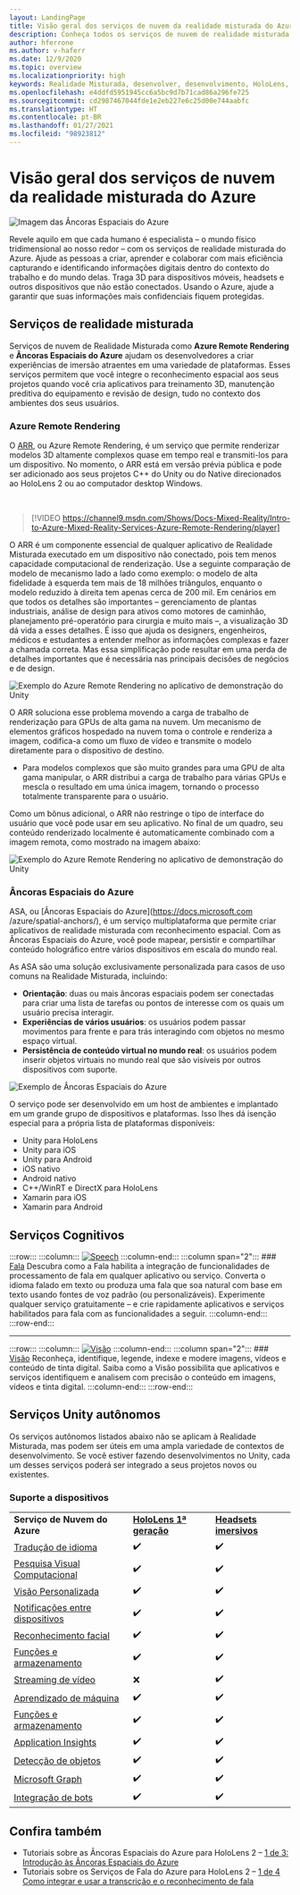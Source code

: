 ```yaml
---
layout: LandingPage
title: Visão geral dos serviços de nuvem da realidade misturada do Azure
description: Conheça todos os serviços de nuvem de realidade misturada do Azure que você pode integrar aos seus aplicativos Unity ou Unreal.
author: hferrone
ms.author: v-haferr
ms.date: 12/9/2020
ms.topic: overview
ms.localizationpriority: high
keywords: Realidade Misturada, desenvolver, desenvolvimento, HoloLens, serviços de nuvem, Azure, remote rendering, âncoras espaciais, serviços cognitivos, cognição, unity, machine learning, tradução de fala, pesquisa visual computacional, Microsoft Graph
ms.openlocfilehash: e4ddfd5951945cc6a5bc9d7b71cad86a296fe725
ms.sourcegitcommit: cd2987467044fde1e2eb227e6c25d00e744aabfc
ms.translationtype: HT
ms.contentlocale: pt-BR
ms.lasthandoff: 01/27/2021
ms.locfileid: "98923812"
---
```

# <a name="azure-mixed-reality-cloud-services-overview"></a>Visão geral dos serviços de nuvem da realidade misturada do Azure

![ Imagem das Âncoras Espaciais do Azure](../design/images/AzureSpatialAnchors.jpg)

Revele aquilo em que cada humano é especialista – o mundo físico tridimensional ao nosso redor – com os serviços de realidade misturada do Azure. Ajude as pessoas a criar, aprender e colaborar com mais eficiência capturando e identificando informações digitais dentro do contexto do trabalho e do mundo delas. Traga 3D para dispositivos móveis, headsets e outros dispositivos que não estão conectados. Usando o Azure, ajude a garantir que suas informações mais confidenciais fiquem protegidas.

## <a name="mixed-reality-services"></a>Serviços de realidade misturada

Serviços de nuvem de Realidade Misturada como **Azure Remote Rendering** e **Âncoras Espaciais do Azure** ajudam os desenvolvedores a criar experiências de imersão atraentes em uma variedade de plataformas. Esses serviços permitem que você integre o reconhecimento espacial aos seus projetos quando você cria aplicativos para treinamento 3D, manutenção preditiva do equipamento e revisão de design, tudo no contexto dos ambientes dos seus usuários.

### <a name="azure-remote-rendering"></a>Azure Remote Rendering

O [ARR](https://docs.microsoft.com/azure/remote-rendering/), ou Azure Remote Rendering, é um serviço que permite renderizar modelos 3D altamente complexos quase em tempo real e transmiti-los para um dispositivo. No momento, o ARR está em versão prévia pública e pode ser adicionado aos seus projetos C++ do Unity ou do Native direcionados ao HoloLens 2 ou ao computador desktop Windows.

<br>

> [!VIDEO https://channel9.msdn.com/Shows/Docs-Mixed-Reality/Intro-to-Azure-Mixed-Reality-Services-Azure-Remote-Rendering/player]

O ARR é um componente essencial de qualquer aplicativo de Realidade Misturada executado em um dispositivo não conectado, pois tem menos capacidade computacional de renderização. Use a seguinte comparação de modelo de mecanismo lado a lado como exemplo: o modelo de alta fidelidade à esquerda tem mais de 18 milhões triângulos, enquanto o modelo reduzido à direita tem apenas cerca de 200 mil. Em cenários em que todos os detalhes são importantes – gerenciamento de plantas industriais, análise de design para ativos como motores de caminhão, planejamento pré-operatório para cirurgia e muito mais –, a visualização 3D dá vida a esses detalhes. É isso que ajuda os designers, engenheiros, médicos e estudantes a entender melhor as informações complexas e fazer a chamada correta. Mas essa simplificação pode resultar em uma perda de detalhes importantes que é necessária nas principais decisões de negócios e de design.

![Exemplo do Azure Remote Rendering no aplicativo de demonstração do Unity](images/arr-engine.png)

O ARR soluciona esse problema movendo a carga de trabalho de renderização para GPUs de alta gama na nuvem. Um mecanismo de elementos gráficos hospedado na nuvem toma o controle e renderiza a imagem, codifica-a como um fluxo de vídeo e transmite o modelo diretamente para o dispositivo de destino. 

* Para modelos complexos que são muito grandes para uma GPU de alta gama manipular, o ARR distribui a carga de trabalho para várias GPUs e mescla o resultado em uma única imagem, tornando o processo totalmente transparente para o usuário. 

Como um bônus adicional, o ARR não restringe o tipo de interface do usuário que você pode usar em seu aplicativo. No final de um quadro, seu conteúdo renderizado localmente é automaticamente combinado com a imagem remota, como mostrado na imagem abaixo:

![Exemplo do Azure Remote Rendering no aplicativo de demonstração do Unity](images/showcase-app.png)

### <a name="azure-spatial-anchors"></a>Âncoras Espaciais do Azure

ASA, ou [Âncoras Espaciais do Azure](https://docs.microsoft.com /azure/spatial-anchors/), é um serviço multiplataforma que permite criar aplicativos de realidade misturada com reconhecimento espacial. Com as Âncoras Espaciais do Azure, você pode mapear, persistir e compartilhar conteúdo holográfico entre vários dispositivos em escala do mundo real. 

As ASA são uma solução exclusivamente personalizada para casos de uso comuns na Realidade Misturada, incluindo:
* **Orientação**: duas ou mais âncoras espaciais podem ser conectadas para criar uma lista de tarefas ou pontos de interesse com os quais um usuário precisa interagir.
* **Experiências de vários usuários**: os usuários podem passar movimentos para frente e para trás interagindo com objetos no mesmo espaço virtual.
* **Persistência de conteúdo virtual no mundo real**: os usuários podem inserir objetos virtuais no mundo real que são visíveis por outros dispositivos com suporte.

![Exemplo de Âncoras Espaciais do Azure](images/persistence.gif)

O serviço pode ser desenvolvido em um host de ambientes e implantado em um grande grupo de dispositivos e plataformas. Isso lhes dá isenção especial para a própria lista de plataformas disponíveis:
* Unity para HoloLens
* Unity para iOS
* Unity para Android
* iOS nativo
* Android nativo
* C++/WinRT e DirectX para HoloLens
* Xamarin para iOS
* Xamarin para Android

## <a name="cognitive-services"></a>Serviços Cognitivos

:::row:::
    :::column:::
       [![Speech](../whats-new/images/speech.jpg)](/azure/cognitive-services/speech-service/)
    :::column-end:::
    :::column span="2":::
        ### <a name="speech"></a>[Fala](/azure/cognitive-services/speech-service/)
        Descubra como a Fala habilita a integração de funcionalidades de processamento de fala em qualquer aplicativo ou serviço. Converta o idioma falado em texto ou produza uma fala que soa natural com base em texto usando fontes de voz padrão (ou personalizáveis). Experimente qualquer serviço gratuitamente – e crie rapidamente aplicativos e serviços habilitados para fala com as funcionalidades a seguir.
    :::column-end:::
:::row-end:::

---

:::row:::
    :::column:::
       [![Visão](../whats-new/images/vision.jpg)](/azure/cognitive-services/computer-vision/)
    :::column-end:::
    :::column span="2":::
        ### <a name="vision"></a>[Visão](/azure/cognitive-services/computer-vision/)
        Reconheça, identifique, legende, indexe e modere imagens, vídeos e conteúdo de tinta digital. Saiba como a Visão possibilita que aplicativos e serviços identifiquem e analisem com precisão o conteúdo em imagens, vídeos e tinta digital.
    :::column-end:::
:::row-end:::


## <a name="standalone-unity-services"></a>Serviços Unity autônomos

Os serviços autônomos listados abaixo não se aplicam à Realidade Misturada, mas podem ser úteis em uma ampla variedade de contextos de desenvolvimento. Se você estiver fazendo desenvolvimentos no Unity, cada um desses serviços poderá ser integrado a seus projetos novos ou existentes.

### <a name="device-support"></a>Suporte a dispositivos
<table>
    <tr>
        <td><strong>Serviço de Nuvem do Azure</strong></td>
        <td><a href="/hololens/hololens1-hardware"><strong>HoloLens 1ª geração</strong></a></td>
        <td><a href="../discover/immersive-headset-hardware-details.md"><strong>Headsets imersivos</strong></a></td>
    </tr>
     <tr>
        <td><a href="unity/tutorials/mr-azure-301.md">Tradução de idioma</a></td>
        <td>✔️</td>
        <td>✔️</td>
    </tr>
    <tr>
        <td><a href="unity/tutorials/mr-azure-302.md">Pesquisa Visual Computacional</a></td>
        <td>✔️</td>
        <td>✔️</td>
    </tr>
    <tr>
        <td><a href="unity/tutorials/mr-azure-302b.md">Visão Personalizada</a></td>
        <td>✔️</td>
        <td>✔️</td>
    </tr>
    <tr>
        <td><a href="unity/tutorials/mr-azure-303.md">Notificações entre dispositivos</a></td>
        <td>✔️</td>
        <td>✔️</td>
    </tr>
    <tr>
        <td><a href="unity/tutorials/mr-azure-304.md">Reconhecimento facial</a></td>
        <td>✔️</td>
        <td>✔️</td>
    </tr>
    <tr>
        <td><a href="unity/tutorials/mr-azure-305.md">Funções e armazenamento</a></td>
        <td>✔️</td>
        <td>✔️</td>
    </tr>
    <tr>
        <td><a href="unity/tutorials/mr-azure-306.md">Streaming de vídeo</a></td>
        <td>❌</td>
        <td>✔️</td>
    </tr>
    <tr>
        <td><a href="unity/tutorials/mr-azure-307.md">Aprendizado de máquina</a></td>
        <td>✔️</td>
        <td>✔️</td>
    </tr>
    <tr>
        <td><a href="unity/tutorials/mr-azure-308.md"mr-azure-308.md">Funções e armazenamento</a></td>
        <td>✔️</td>
        <td>✔️</td>
    </tr>
    <tr>
        <td><a href="unity/tutorials/mr-azure-309.md">Application Insights</a></td>
        <td>✔️</td>
        <td>✔️</td>
    </tr>
    <tr>
        <td><a href="unity/tutorials/mr-azure-310.md">Detecção de objetos</a></td>
        <td>✔️</td>
        <td>✔️</td>
    </tr>
    <tr>
        <td><a href="unity/tutorials/mr-azure-311.md">Microsoft Graph</a></td>
        <td>✔️</td>
        <td>✔️</td>
    </tr>
    <tr>
        <td><a href="unity/tutorials/mr-azure-312.md">Integração de bots</a></td>
        <td>✔️</td>
        <td>✔️</td>
    </tr>
</table>

## <a name="see-also"></a>Confira também

* Tutoriais sobre as Âncoras Espaciais do Azure para HoloLens 2 – [1 de 3: Introdução às Âncoras Espaciais do Azure](./unity/tutorials/mr-learning-asa-02.md)
* Tutoriais sobre os Serviços de Fala do Azure para HoloLens 2 – [1 de 4 Como integrar e usar a transcrição e o reconhecimento de fala](../develop/unity/tutorials/mrlearning-speechSDK-ch1.md)